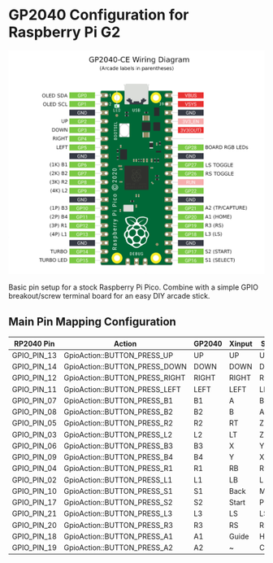 # GP2040 Configuration for Raspberry Pi G2

![Pin Mapping](assets/PinMapping.png)

Basic pin setup for a stock Raspberry Pi Pico. Combine with a simple GPIO breakout/screw terminal board for an easy DIY arcade stick.

## Main Pin Mapping Configuration

| RP2040 Pin | Action                        | GP2040 | Xinput | Switch | PS3/4/5  | Dinput | Arcade |
|------------|-------------------------------|--------|--------|--------|----------|--------|--------|
| GPIO_PIN_13| GpioAction::BUTTON_PRESS_UP   | UP     | UP     | UP      | UP      | UP     | UP     |
| GPIO_PIN_14| GpioAction::BUTTON_PRESS_DOWN | DOWN   | DOWN   | DOWN    | DOWN    | DOWN   | DOWN   |
| GPIO_PIN_12| GpioAction::BUTTON_PRESS_RIGHT| RIGHT  | RIGHT  | RIGHT   | RIGHT   | RIGHT  | RIGHT  |
| GPIO_PIN_11| GpioAction::BUTTON_PRESS_LEFT | LEFT   | LEFT   | LEFT    | LEFT    | LEFT   | LEFT   |
| GPIO_PIN_07| GpioAction::BUTTON_PRESS_B1   | B1     | A      | B       | Cross   | 2      | K1     |
| GPIO_PIN_08| GpioAction::BUTTON_PRESS_B2   | B2     | B      | A       | Circle  | 3      | K2     |
| GPIO_PIN_05| GpioAction::BUTTON_PRESS_R2   | R2     | RT     | ZR      | R2      | 8      | K3     |
| GPIO_PIN_03| GpioAction::BUTTON_PRESS_L2   | L2     | LT     | ZL      | L2      | 7      | K4     |
| GPIO_PIN_06| GpioAction::BUTTON_PRESS_B3   | B3     | X      | Y       | Square  | 1      | P1     |
| GPIO_PIN_09| GpioAction::BUTTON_PRESS_B4   | B4     | Y      | X       | Triangle| 4      | P2     |
| GPIO_PIN_04| GpioAction::BUTTON_PRESS_R1   | R1     | RB     | R       | R1      | 6      | P3     |
| GPIO_PIN_02| GpioAction::BUTTON_PRESS_L1   | L1     | LB     | L       | L1      | 5      | P4     |
| GPIO_PIN_10| GpioAction::BUTTON_PRESS_S1   | S1     | Back   | Minus   | Select  | 9      | Coin   |
| GPIO_PIN_17| GpioAction::BUTTON_PRESS_S2   | S2     | Start  | Plus    | Start   | 10     | Start  |
| GPIO_PIN_21| GpioAction::BUTTON_PRESS_L3   | L3     | LS     | LS      | L3      | 11     | LS     |
| GPIO_PIN_20| GpioAction::BUTTON_PRESS_R3   | R3     | RS     | RS      | R3      | 12     | RS     |
| GPIO_PIN_18| GpioAction::BUTTON_PRESS_A1   | A1     | Guide  | Home    | PS      | 13     | ~      |
| GPIO_PIN_19| GpioAction::BUTTON_PRESS_A2   | A2     | ~      | Capture | ~       | 14     | ~      |